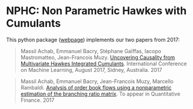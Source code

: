 # NPHC: Non Parametric Hawkes with Cumulants

This python package ([webpage](https://github.com/achab/nphc)) implements our two papers from 2017:

>Massil Achab, Emmanuel Bacry, Stéphane Gaïffas, Iacopo Mastromatteo, Jean-Francois Muzy.
[Uncovering Causality from Multivariate Hawkes Integrated Cumulants](https://arxiv.org/abs/1607.06333). International Conference
 on Machine Learning, August 2017, Sidney, Australia. 2017

>Massil Achab, Emmanuel Bacry, Jean-Francois Muzy, Marcello Rambaldi.
[Analysis of order book flows using a nonparametric estimation of the branching ratio matrix](https://arxiv.org/abs/1706.00341). To appear in Quantitative Finance. 2017
